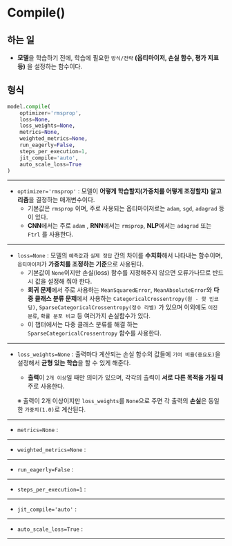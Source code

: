 # Compile()

## 하는 일
- **모델**을 학습하기 전에, 학습에 필요한 ``방식/전략`` **(옵티마이저, 손실 함수, 평가 지표 등)** 을 설정하는 함수이다.

## 형식
```python
model.compile(
    optimizer='rmsprop',        
    loss=None,                  
    loss_weights=None,
    metrics=None,
    weighted_metrics=None,
    run_eagerly=False,
    steps_per_execution=1,
    jit_compile='auto',
    auto_scale_loss=True
)
```
*****
- ``optimizer='rmsprop'`` : 모델이 **어떻게 학습할지(가중치를 어떻게 조정할지)** **알고리즘**을 결정하는 매개변수이다.
    - 기본값은 ``rmsprop`` 이며, 주로 사용되는 옵티마이저로는 ``adam``, ``sgd``, ``adagrad`` 등이 있다.
    - **CNN**에서는 주로 ``adam`` , **RNN**에서는 ``rmsprop``, **NLP**에서는 ``adagrad`` 또는 ``Ftrl`` 를 사용한다.

*****
- ``loss=None`` : 모델의 ``예측값``과 ``실제 정답`` 간의 차이를 **수치화**해서 나타내는 함수이며, ``옵티마이저``가 **가중치를 조정하는 기준**으로 사용된다.
    - 기본값이 ``None``이지만 손실(loss) 함수를 지정해주지 않으면 오류가나므로 반드시 값을 설정해 줘야 한다.
    - **회귀 문제**에서 주로 사용하는  ``MeanSquaredError``, ``MeanAbsoluteError``와 **다중 클래스 분류 문제**에서 사용하는  ``CategoricalCrossentropy(원 - 핫 인코딩)``, ``SparseCategoricalCrossentropy(정수 라벨)`` 가 있으며 이외에도 ``이진 분류``, ``확률 분포 비교`` 등 여러가지 손실함수가 있다.
    - 이 챕터에서는 다중 클래스 분류를 해결 하는 ``SparseCategoricalCrossentropy`` 함수를 사용한다.

*****
- ``loss_weights=None`` : 출력마다 계산되는 손실 함수의 값들에 ``기여 비율(중요도)``을 설정해서 **균형 있는 학습**을 할 수 있게 해준다.
    - **출력**이 ``2개 이상``일 때만 의미가 있으며, 각각의 출력이 **서로 다른 목적을 가질 때** 주로 사용한다.
    
    ※ 출력이 2개 이상이지만 ``loss_weights``를 ``None``으로 주면 각 출력의 **손실**은 동일한 ``가중치(1.0)``로 계산된다.

*****
- ``metrics=None`` :

*****
- ``weighted_metrics=None`` : 

*****
- ``run_eagerly=False`` :

*****
- ``steps_per_execution=1`` :

*****
- ``jit_compile='auto'`` :

*****
- ``auto_scale_loss=True`` :

*****
